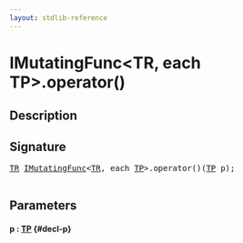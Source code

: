 ```yaml
---
layout: stdlib-reference
---
```


# IMutatingFunc\<TR, each TP\>\.operator\(\)

## Description





## Signature 

<pre>
<a href="/stdlib-reference/interfaces/IMutatingFunc/index#typeparam-TR" class="code_type">TR</a> <a href="/stdlib-reference/interfaces/IMutatingFunc/index" class="code_type">IMutatingFunc</a>&lt;<a href="/stdlib-reference/interfaces/IMutatingFunc/index#typeparam-TR" class="code_type">TR</a>, each <a href="/stdlib-reference/interfaces/IMutatingFunc/index#typeparam-TP" class="code_type">TP</a>&gt;.operator()(<a href="/stdlib-reference/interfaces/IMutatingFunc/index#typeparam-TP" class="code_type">TP</a> <span class='code_param'>p</span>);

</pre>

## Parameters

#### p  : [TP](/stdlib-reference/interfaces/IMutatingFunc/index#typeparam-TP) {#decl-p}

